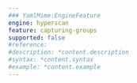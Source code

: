```yaml
---
### YamlMime:EngineFeature
engine: hyperscan
feature: capturing-groups
supported: false
#reference: 
#description: *content.description
#syntax: *content.syntax
#example: *content.example
---
```

